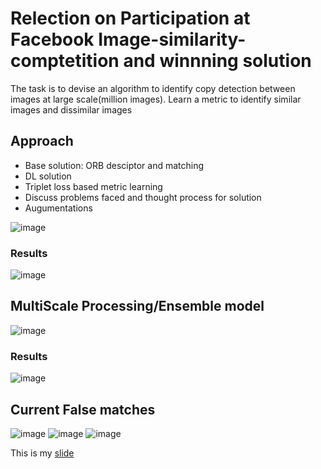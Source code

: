 # Relection on Participation at Facebook Image-similarity-comptetition and winnning solution

The task is to devise an algorithm to identify copy detection between images at large scale(million images). 
Learn a metric to identify similar images and dissimilar images

## Approach
- Base solution: ORB desciptor and matching
- DL solution
- Triplet loss based metric learning
- Discuss problems faced and thought process for solution
- Augumentations

![image](https://user-images.githubusercontent.com/26102326/165581128-dbfa63cc-530f-4f2f-8ef1-7130f1dc8867.png)

###  Results
![image](https://user-images.githubusercontent.com/26102326/165580430-03bd79fe-a9a2-4052-8181-3a2bda352f7d.png)

## MultiScale Processing/Ensemble model
![image](https://user-images.githubusercontent.com/26102326/165580772-785cbff5-3ff5-469f-88c4-8d2993e95d3a.png)
### Results
![image](https://user-images.githubusercontent.com/26102326/165580883-92a585ae-fd77-4b2b-b862-6001e336eee7.png)

## Current False matches
![image](https://user-images.githubusercontent.com/26102326/165581269-8e460003-f704-4523-841d-cae2d3d68872.png)
![image](https://user-images.githubusercontent.com/26102326/165581323-71378fe9-57e5-4c2b-9ade-7c10ffcba2ec.png)
![image](https://user-images.githubusercontent.com/26102326/165581351-16c05b25-f02a-4fa6-95b8-b4bd4445151f.png)


This is my [slide](/Reflection%20on%20participation%20at%20FB%20image%20similarity%20challenge.pdf)
